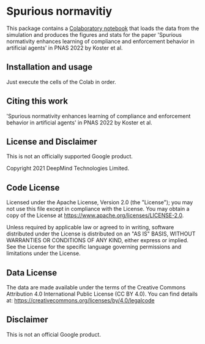 # Spurious normavitiy

This package contains a [Colaboratory notebook](https://colab.research.google.com/github/deepmind/blob/master/spurious_normativity/spurious_normativity_figures.ipynb)
that loads the data from the simulation and produces the figures and stats
for the paper 'Spurious normativity enhances learning of compliance
and enforcement behavior in artificial agents' in PNAS 2022 by Koster et al.


## Installation and usage

Just execute the cells of the Colab in order.

## Citing this work

'Spurious normativity enhances learning of compliance
and enforcement behavior in artificial agents' in PNAS 2022 by Koster et al.

## License and Disclaimer
This is not an officially supported Google product.

Copyright 2021 DeepMind Technologies Limited.

## Code License
Licensed under the Apache License, Version 2.0 (the "License"); you may not use this file except in compliance with the License. You may obtain a copy of the License at https://www.apache.org/licenses/LICENSE-2.0.

Unless required by applicable law or agreed to in writing, software distributed under the License is distributed on an "AS IS" BASIS, WITHOUT WARRANTIES OR CONDITIONS OF ANY KIND, either express or implied. See the License for the specific language governing permissions and limitations under the License.

## Data License
The data are made available under the terms of the Creative Commons Attribution 4.0 International Public License (CC BY 4.0). You can find details at: https://creativecommons.org/licenses/by/4.0/legalcode

## Disclaimer

This is not an official Google product.
